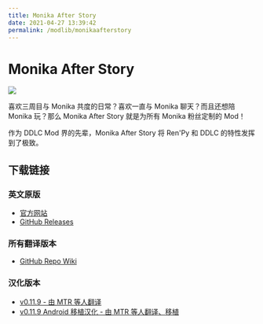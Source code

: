 ```yaml
---
title: Monika After Story
date: 2021-04-27 13:39:42
permalink: /modlib/monikaafterstory
---
```


# Monika After Story

![](http://monikaafterstory.com/img/mas-piano.png)

喜欢三周目与 Monika 共度的日常？喜欢一直与 Monika 聊天？而且还想陪 Monika 玩？那么 Monika After Story 就是为所有 Monika 粉丝定制的 Mod！

作为 DDLC Mod 界的先辈，Monika After Story 将 Ren'Py 和 DDLC 的特性发挥到了极致。

## 下载链接

### 英文原版

- [官方网站](http://monikaafterstory.com/releases.html)
- [GitHub Releases](https://github.com/Monika-After-Story/MonikaModDev/releases)

### 所有翻译版本

- [GitHub Repo Wiki](https://github.com/Monika-After-Story/MonikaModDev/wiki/External-Content#translations)

### 汉化版本

- [v0.11.9 - 由 MTR 等人翻译](https://forum.monika.love/d/234-mas-monika-after-story-0119)
- [v0.11.9 Android 移植汉化 - 由 MTR 等人翻译、移植](https://forum.monika.love/d/461-masmonika-after-story)
